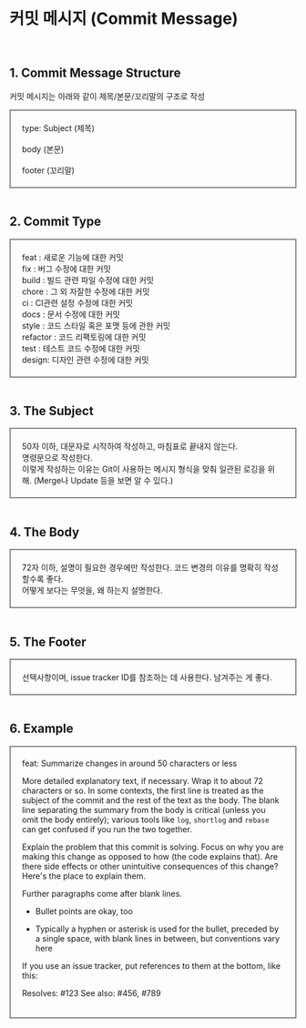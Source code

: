 # 커밋 메시지 (Commit Message)
<br>

## 1. Commit Message Structure
커밋 메시지는 아래와 같이 제목/본문/꼬리말의 구조로 작성
<div style="border: 2px solid grey; padding: 20px">
  type: Subject (제목)<br><br>
  body (본문)<br><br>
  footer (꼬리말)
</div>
<br>

## 2. Commit Type
<div style="border: 2px solid grey; padding: 20px">
  feat : 새로운 기능에 대한 커밋<br>
  fix : 버그 수정에 대한 커밋<br>
  build : 빌드 관련 파일 수정에 대한 커밋<br>
  chore : 그 외 자잘한 수정에 대한 커밋<br>
  ci : CI관련 설정 수정에 대한 커밋<br>
  docs : 문서 수정에 대한 커밋<br>
  style : 코드 스타일 혹은 포맷 등에 관한 커밋<br>
  refactor :  코드 리팩토링에 대한 커밋<br>
  test : 테스트 코드 수정에 대한 커밋<br>
  design: 디자인 관련 수정에 대한 커밋<br>
</div>
<br>

## 3. The Subject
<div style="border: 2px solid grey; padding: 20px">
  50자 이하, 대문자로 시작하여 작성하고, 마침표로 끝내지 않는다.<br>
  명령문으로 작성한다.<br>
  이렇게 작성하는 이유는 Git이 사용하는 메시지 형식을 맞춰 일관된 로깅을 위해.
  (Merge나 Update 등을 보면 알 수 있다.)
</div>
<br>

## 4. The Body
<div style="border: 2px solid grey; padding: 20px">
  72자 이하, 설명이 필요한 경우에만 작성한다. 코드 변경의 이유를 명확히 작성할수록 좋다.<br>
  어떻게 보다는 무엇을, 왜 하는지 설명한다.
</div>
<br>

## 5. The Footer
<div style="border: 2px solid grey; padding: 20px">
  선택사항이며, issue tracker ID를 참조하는 데 사용한다. 남겨주는 게 좋다.<br>
</div>
<br>

## 6. Example
<div style="border: 2px solid grey; padding: 20px">
feat: Summarize changes in around 50 characters or less

More detailed explanatory text, if necessary. Wrap it to about 72
characters or so. In some contexts, the first line is treated as the
subject of the commit and the rest of the text as the body. The
blank line separating the summary from the body is critical (unless
you omit the body entirely); various tools like `log`, `shortlog`
and `rebase` can get confused if you run the two together.

Explain the problem that this commit is solving. Focus on why you
are making this change as opposed to how (the code explains that).
Are there side effects or other unintuitive consequences of this
change? Here's the place to explain them.

Further paragraphs come after blank lines.

- Bullet points are okay, too

- Typically a hyphen or asterisk is used for the bullet, preceded
by a single space, with blank lines in between, but conventions
vary here

If you use an issue tracker, put references to them at the bottom,
like this:

Resolves: #123
See also: #456, #789
</div>
